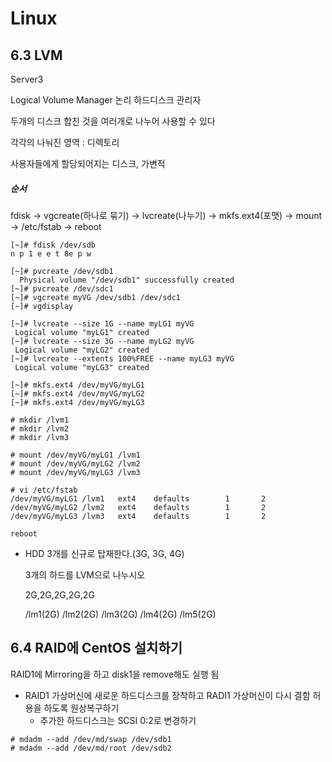 # Linux

## 6.3 LVM

Server3

Logical Volume Manager 논리 하드디스크 관리자

두개의 디스크 합친 것을 여러개로 나누어 사용할 수 있다

각각의 나눠진 영역 : 디렉토리

사용자들에게 할당되어지는 디스크, 가변적



##### 순서

fdisk -> vgcreate(하나로 묶기) -> lvcreate(나누기) -> mkfs.ext4(포맷) -> mount -> /etc/fstab -> reboot



```
[~]# fdisk /dev/sdb
n p 1 e e t 8e p w

[~]# pvcreate /dev/sdb1
  Physical volume "/dev/sdb1" successfully created
[~]# pvcreate /dev/sdc1
[~]# vgcreate myVG /dev/sdb1 /dev/sdc1
[~]# vgdisplay

[~]# lvcreate --size 1G --name myLG1 myVG
 Logical volume "myLG1" created
[~]# lvcreate --size 3G --name myLG2 myVG
 Logical volume "myLG2" created
[~]# lvcreate --extents 100%FREE --name myLG3 myVG
 Logical volume "myLG3" created

[~]# mkfs.ext4 /dev/myVG/myLG1
[~]# mkfs.ext4 /dev/myVG/myLG2
[~]# mkfs.ext4 /dev/myVG/myLG3

# mkdir /lvm1
# mkdir /lvm2
# mkdir /lvm3

# mount /dev/myVG/myLG1 /lvm1
# mount /dev/myVG/myLG2 /lvm2
# mount /dev/myVG/myLG3 /lvm3

# vi /etc/fstab
/dev/myVG/myLG1 /lvm1   ext4    defaults        1       2
/dev/myVG/myLG2 /lvm2   ext4    defaults        1       2
/dev/myVG/myLG3 /lvm3   ext4    defaults        1       2

reboot

```



* HDD 3개를 신규로 탑재한다.(3G, 3G, 4G)

  3개의 하드를 LVM으로 나누시오

  2G,2G,2G,2G,2G

  /lm1(2G)   /lm2(2G)   /lm3(2G)   /lm4(2G)   /lm5(2G)





## 6.4 RAID에 CentOS 설치하기

RAID1에 Mirroring을 하고 disk1을 remove해도 실행 됨



* RAID1 가상머신에 새로운 하드디스크를 장착하고 RADI1 가상머신이 다시 결함 허용을 하도록 원상복구하기
  * 추가한 하드디스크는 SCSI 0:2로 변경하기

```
# mdadm --add /dev/md/swap /dev/sdb1
# mdadm --add /dev/md/root /dev/sdb2
```





